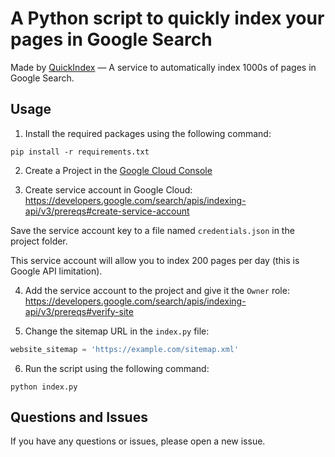 # A Python script to quickly index your pages in Google Search

Made by [QuickIndex](https://quickindex.co) — A service to automatically index 1000s of pages in Google Search.

## Usage

1. Install the required packages using the following command:

```shell
pip install -r requirements.txt
```

2. Create a Project in the [Google Cloud Console](https://console.cloud.google.com/)


3. Create service account in Google
   Cloud: https://developers.google.com/search/apis/indexing-api/v3/prereqs#create-service-account

Save the service account key to a file named `credentials.json` in the project folder.

This service account will allow you to index 200 pages per day (this is Google API limitation). 

4. Add the service account to the project and give it the `Owner`
   role: https://developers.google.com/search/apis/indexing-api/v3/prereqs#verify-site


5. Change the sitemap URL in the `index.py` file:

```python
website_sitemap = 'https://example.com/sitemap.xml'
```

6. Run the script using the following command:

```shell
python index.py
```

## Questions and Issues

If you have any questions or issues, please open a new issue.